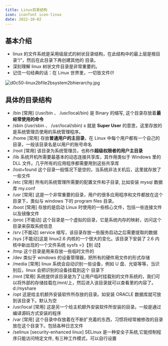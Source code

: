 ```yaml
---
title: Linux目录结构
icon: iconfont icon-linux
date: 2022-10-02
---
```


## 基本介绍

- linux 的文件系统是采用级层式的树状目录结构，在此结构中的最上层是根目录“/”，然后在此目录下再创建其他的 目录。 
- 深刻理解 linux 树状文件目录是非常重要的。 
- 记住一句经典的话：在 Linux 世界里，一切皆文件(!!

![d0c50-linux2bfile2bsystem2bhierarchy.jpg](https://s2.loli.net/2022/10/04/cDisoq9EbPd2CJj.jpg)

## 具体的目录结构

- /bin [常用] (/usr/bin 、 /usr/local/bin) 是 Binary 的缩写, 这个目录存放着**最经常使用的命令** 
- /sbin (/usr/sbin 、 /usr/local/sbin) s 就是 **Super User** 的意思，这里存放的是系统管理员使用的系统管理程序。 
- /home [常用] 存放**普通用户的主目录**，在 Linux 中每个用户都有一个自己的目录，一般该目录名是以用户的账号命名 
- /root [常用] 该目录为系统管理员，也称作**超级权限者的用户主目录** 
- /lib 系统开机所需要最基本的动态连接共享库，其作用类似于 Windows 里的 DLL 文件。几乎所有的应用程序都需要用到这些共享库 
- /lost+found 这个目录一般情况下是空的，当系统非法关机后，这里就存放了一些文件 
- /etc [常用] 所有的系统管理所需要的配置文件和子目录, 比如安装 mysql 数据库 my.conf 
- /usr [常用] 这是一个非常重要的目录，用户的很多应用程序和文件都放在这个目录下，类似与 windows 下的 program files 目录。 
- /boot [常用] 存放的是启动 Linux 时使用的一些核心文件，包括一些连接文件以及镜像文件 
- /proc [不能动] 这个目录是一个虚拟的目录，它是系统内存的映射，访问这个目录来获取系统信息 
- /srv [不能动] service 缩写，该目录存放一些服务启动之后需要提取的数据 
- /sys [不能动]这是 linux2.6 内核的一个很大的变化。该目录下安装了 2.6 内核中新出现的一个文件系统 sysfs =》【别 动】 
- /tmp 这个目录是用来存放一些临时文件的 
- /dev 类似于 windows 的设备管理器，把所有的硬件用文件的形式存储 
- /media [常用] linux 系统会自动识别一些设备，例如 U 盘、光驱等等，当识别后，linux 会把识别的设备挂载到这个 目录下 
- /mnt [常用] 系统提供该目录是为了让用户临时挂载别的文件系统的，我们可以将外部的存储挂载在/mnt/上，然后进入该目录就可以查看里的内容了。 d:/myshare 
- /opt 这是给主机额外安装软件所存放的目录。如安装 ORACLE 数据库就可放到该目录下。默认为空 
- /usr/local [常用] 这是另一个给主机额外安装软件所安装的目录。一般是通过编译源码方式安装的程序 
- /var [常用] 这个目录中存放着在不断扩充着的东西，习惯将经常被修改的目录放在这个目录下。包括各种日志文件 
- /selinux [security-enhanced linux] SELinux 是一种安全子系统,它能控制程序只能访问特定文件, 有三种工作模式，可以自行设置
